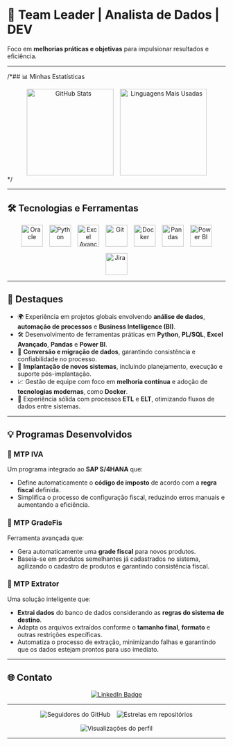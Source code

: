 # 👜 Team Leader | Analista de Dados | DEV

Foco em **melhorias práticas e objetivas** para impulsionar resultados e eficiência.

---

/*## 📊 Minhas Estatísticas
<div align="center" style="display: flex; flex-wrap: wrap; justify-content: center; gap: 15px;">
  <img src="https://github-readme-stats.vercel.app/api?username=antdocic90&show_icons=true&theme=merko" alt="GitHub Stats" style="height: 200px;"/>
  <img src="https://github-readme-stats.vercel.app/api/top-langs/?username=antdocic90&layout=donut&theme=merko" alt="Linguagens Mais Usadas" style="height: 200px;"/>
</div>*/

---

## 🛠️ Tecnologias e Ferramentas
<div align="center" style="display: flex; flex-wrap: wrap; justify-content: center; gap: 15px;">
  <img src="https://cdn.jsdelivr.net/gh/devicons/devicon/icons/oracle/oracle-original.svg" alt="Oracle" style="height: 50px;"/>
  <img src="https://cdn.jsdelivr.net/gh/devicons/devicon/icons/python/python-original-wordmark.svg" alt="Python" style="height: 50px;"/>
  <img src="https://img.icons8.com/fluency/48/000000/microsoft-excel-2019.png" alt="Excel Avançado" style="height: 50px;"/>
  <img src="https://cdn.jsdelivr.net/gh/devicons/devicon/icons/git/git-original.svg" alt="Git" style="height: 50px;"/>
  <img src="https://cdn.jsdelivr.net/gh/devicons/devicon/icons/docker/docker-original.svg" alt="Docker" style="height: 50px;"/>
  <img src="https://pandas.pydata.org/static/img/pandas_white.svg" alt="Pandas" style="height: 50px;"/>
  <img src="https://upload.wikimedia.org/wikipedia/commons/c/cf/New_Power_BI_Logo.svg" alt="Power BI" style="height: 50px;"/>
  <img src="https://cdn.jsdelivr.net/gh/devicons/devicon/icons/jira/jira-original.svg" alt="Jira" style="height: 50px;"/>
</div>

---

## 🌟 Destaques
- 🌍 Experiência em projetos globais envolvendo **análise de dados**, **automação de processos** e **Business Intelligence (BI)**.
- 🛠️ Desenvolvimento de ferramentas práticas em **Python**, **PL/SQL**, **Excel Avançado**, **Pandas** e **Power BI**.
- 🔄 **Conversão e migração de dados**, garantindo consistência e confiabilidade no processo.
- 🚀 **Implantação de novos sistemas**, incluindo planejamento, execução e suporte pós-implantação.
- 📈 Gestão de equipe com foco em **melhoria contínua** e adoção de **tecnologias modernas**, como **Docker**.
- 🔗 Experiência sólida com processos **ETL** e **ELT**, otimizando fluxos de dados entre sistemas.

---

## 💡 Programas Desenvolvidos
### 🔹 MTP IVA
Um programa integrado ao **SAP S/4HANA** que:
- Define automaticamente o **código de imposto** de acordo com a **regra fiscal** definida.
- Simplifica o processo de configuração fiscal, reduzindo erros manuais e aumentando a eficiência.

### 🔹 MTP GradeFis
Ferramenta avançada que:
- Gera automaticamente uma **grade fiscal** para novos produtos.
- Baseia-se em produtos semelhantes já cadastrados no sistema, agilizando o cadastro de produtos e garantindo consistência fiscal.

### 🔹 MTP Extrator
Uma solução inteligente que:
- **Extrai dados** do banco de dados considerando as **regras do sistema de destino**.
- Adapta os arquivos extraídos conforme o **tamanho final**, **formato** e outras restrições específicas.
- Automatiza o processo de extração, minimizando falhas e garantindo que os dados estejam prontos para uso imediato.

---

## 🌐 Contato
<div align="center">
  <a href="https://www.linkedin.com/in/anthonyjapereira" target="_blank" rel="nofollow">
    <img src="https://img.shields.io/badge/-LinkedIn-%230077B5?style=for-the-badge&logo=linkedin&logoColor=white" alt="LinkedIn Badge" />
  </a>
</div>

---

<div align="center" style="display: flex; flex-wrap: wrap; justify-content: center; gap: 15px;">
  <!-- Seguidores -->
  <img src="https://img.shields.io/github/followers/antdocic90?style=social" alt="Seguidores do GitHub"/>
  <!-- Stars -->
  <img src="https://img.shields.io/github/stars/antdocic90?style=social" alt="Estrelas em repositórios"/>
  <!-- Visitas no perfil -->
  <img src="https://komarev.com/ghpvc/?username=antdocic90&color=green" alt="Visualizações do perfil"/>
</div>

---
